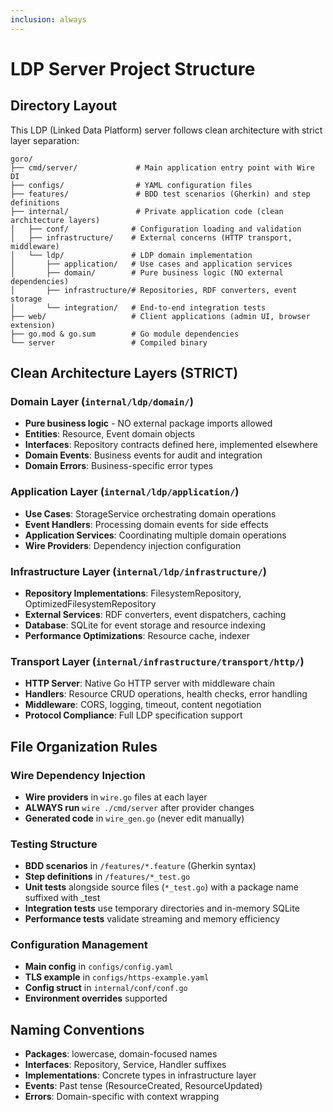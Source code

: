 ```yaml
---
inclusion: always
---
```


# LDP Server Project Structure

## Directory Layout
This LDP (Linked Data Platform) server follows clean architecture with strict layer separation:

```
goro/
├── cmd/server/             # Main application entry point with Wire DI
├── configs/                # YAML configuration files
├── features/               # BDD test scenarios (Gherkin) and step definitions
├── internal/               # Private application code (clean architecture layers)
│   ├── conf/              # Configuration loading and validation
│   ├── infrastructure/    # External concerns (HTTP transport, middleware)
│   └── ldp/               # LDP domain implementation
│       ├── application/   # Use cases and application services
│       ├── domain/        # Pure business logic (NO external dependencies)
│       ├── infrastructure/# Repositories, RDF converters, event storage
│       └── integration/   # End-to-end integration tests
├── web/                   # Client applications (admin UI, browser extension)
├── go.mod & go.sum        # Go module dependencies
└── server                 # Compiled binary
```

## Clean Architecture Layers (STRICT)

### Domain Layer (`internal/ldp/domain/`)
- **Pure business logic** - NO external package imports allowed
- **Entities**: Resource, Event domain objects
- **Interfaces**: Repository contracts defined here, implemented elsewhere
- **Domain Events**: Business events for audit and integration
- **Domain Errors**: Business-specific error types

### Application Layer (`internal/ldp/application/`)
- **Use Cases**: StorageService orchestrating domain operations
- **Event Handlers**: Processing domain events for side effects
- **Application Services**: Coordinating multiple domain operations
- **Wire Providers**: Dependency injection configuration

### Infrastructure Layer (`internal/ldp/infrastructure/`)
- **Repository Implementations**: FilesystemRepository, OptimizedFilesystemRepository
- **External Services**: RDF converters, event dispatchers, caching
- **Database**: SQLite for event storage and resource indexing
- **Performance Optimizations**: Resource cache, indexer

### Transport Layer (`internal/infrastructure/transport/http/`)
- **HTTP Server**: Native Go HTTP server with middleware chain
- **Handlers**: Resource CRUD operations, health checks, error handling
- **Middleware**: CORS, logging, timeout, content negotiation
- **Protocol Compliance**: Full LDP specification support

## File Organization Rules

### Wire Dependency Injection
- **Wire providers** in `wire.go` files at each layer
- **ALWAYS run** `wire ./cmd/server` after provider changes
- **Generated code** in `wire_gen.go` (never edit manually)

### Testing Structure
- **BDD scenarios** in `/features/*.feature` (Gherkin syntax)
- **Step definitions** in `/features/*_test.go`
- **Unit tests** alongside source files (`*_test.go`) with a package name suffixed with _test
- **Integration tests** use temporary directories and in-memory SQLite
- **Performance tests** validate streaming and memory efficiency

### Configuration Management
- **Main config** in `configs/config.yaml`
- **TLS example** in `configs/https-example.yaml`
- **Config struct** in `internal/conf/conf.go`
- **Environment overrides** supported

## Naming Conventions
- **Packages**: lowercase, domain-focused names
- **Interfaces**: Repository, Service, Handler suffixes
- **Implementations**: Concrete types in infrastructure layer
- **Events**: Past tense (ResourceCreated, ResourceUpdated)
- **Errors**: Domain-specific with context wrapping